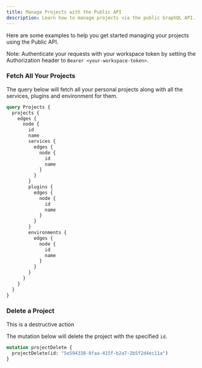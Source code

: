 ```yaml
---
title: Manage Projects with the Public API
description: Learn how to manage projects via the public GraphQL API.
---
```


Here are some examples to help you get started managing your projects using the Public API.

Note: Authenticate your requests with your workspace token by setting the Authorization header to `Bearer <your-workspace-token>`.

### Fetch All Your Projects

The query below will fetch all your personal projects along with all the services, plugins and environment for them.

```graphql
query Projects {
  projects {
    edges {
      node {
        id
        name
        services {
          edges {
            node {
              id
              name
            }
          }
        }
        plugins {
          edges {
            node {
              id
              name
            }
          }
        }
        environments {
          edges {
            node {
              id
              name
            }
          }
        }
      }
    }
  }
}
```

### Delete a Project

<Banner variant="danger">This is a destructive action</Banner>

The mutation below will delete the project with the specified `id`.

```graphql
mutation projectDelete {
  projectDelete(id: "5e594338-0faa-415f-b2a7-2b5f2d4ec11a")
}
```
